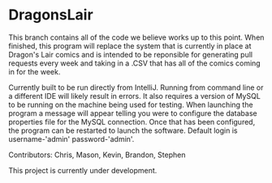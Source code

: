 # DragonsLair

This branch contains all of the code we believe works up to this point. When finished, this program will replace the system that is currently in place at Dragon's Lair comics and is intended to be reponsible for generating pull requests every week and taking in a .CSV that has all of the comics coming in for the week.

Currently built to be run directly from IntelliJ. Running from command line or a different IDE will likely result in errors.
It also requires a version of MySQL to be running on the machine being used for testing. When launching the program a message will appear telling you were to configure the database properties file for the MySQL connection. Once that has been configured, the program can be restarted to launch the software.
Default login is username-'admin' password-'admin'.


Contributors: Chris, Mason, Kevin, Brandon, Stephen

This project is currently under development.
